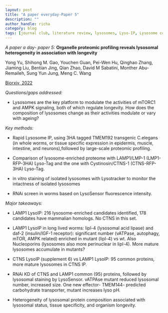 ```yaml
---
layout: post
title: "A paper everyday-Paper 5"
description: ""
author_handle: richa
category: blog
tags: [journal club, literature review, lysosomes, Lyso-IP, Lysosome composition, Worm, C. elegans, CTNS, LAMP1, TMEM192, TMEM144]
---
```

*A paper a day- paper 5:*
 **Organelle proteomic profiling reveals lysosomal heterogeneity in association with longevity**

Yong Yu, Shihong M. Gao, Youchen Guan, Pei-Wen Hu, Qinghao Zhang, Jiaming Liu, Bentian Jing, Qian Zhao, David M Sabatini, Monther Abu-Remaileh, Sung Yun Jung, Meng C. Wang

[Biorxiv, 2022](https://www.biorxiv.org/content/10.1101/2022.10.16.512400v3.abstract?%3Fcollection=)

*Questions/gaps addressed:* 

- Lysosomes are the key platform to modulate the activities of mTORC1 and AMPK signaling, both of which regulate longevity. How does the composition of lysosomes change as their activities modulate or vary with ageing? 


*Key methods:* 

- Rapid Lysosome IP, using 3HA tagged TMEM192 transgenic C.elegans (in whole worms, or tissue specific expression in epidermis, muscle, intestine, and neurons),followed by large-scale proteomic profiling.

- Comparison of lysosome-enriched proteome with LAMP1/LMP-1 (LMP1-RFP-3HA) Lyso-Tag and the one with Cystinosin/CTNS-1 (CTNS-RFP-3HA) Lyso-Tag. 

- in vitro staining of isolated lysosomes with Lysotracker to monitor the intactness of isolated lysosomes
 
- RNAi screen in worms based on LysoSensor fluorescence intensity. 


*Major takeaways:*

- LAMP1 LysoIP: 216 lysosome-enriched candidates identified, 178 candidates have mammalian homologs. No CTNS in this set.

- LAMP1 LysoIP in long lived worms: lipl-4 (lysosomal acid lipase) and daf-2 (insulin/IGF-1 receptor): significant number (vATPase, autophagy, mTOR, AMPK related) enriched in mutant (lipl-4) vs wt. Also Nucleoporins (lysosomes also more perinuclear in lipl-4). More mature lysosomes accumulate in mutants?

- CTNS LysoIP (supplement 6) vs LAMP1 LysoIP: 95 common proteins, more mature lysosomes in CTNS IP.

- RNAi KD of CTNS and LAMP1 common (95) proteins, followed by lysosomal staining by LysoSensor. vATPAse mutant reduced lysosomal number, increased size. One new effector- TMEM144- predicted carbohydrate transporter, mutant increases lyso pH.

- Heterogeneity of lysosomal protein composition associated with lysosomal status, tissue specificity, and organism longevity.
 




